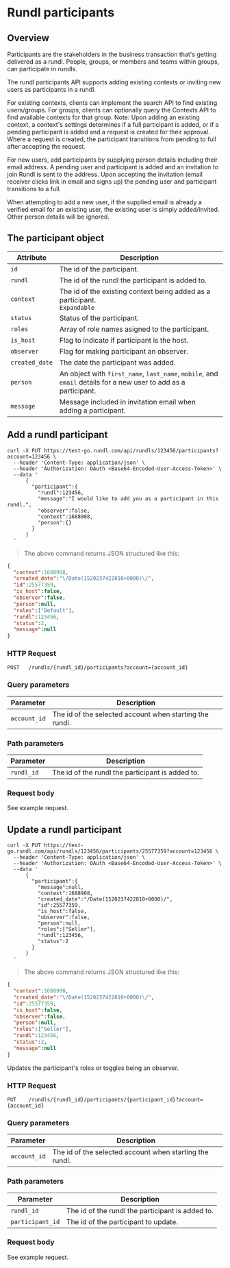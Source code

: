 # Rundl participants

## Overview

Participants are the stakeholders in the business transaction that's getting delivered as a rundl. People, groups, or members and teams within groups, can participate in rundls.

The rundl participants API supports adding existing contexts or inviting new users as participants in a rundl. 

For existing contexts, clients can implement the search API to find existing users/groups. For groups, clients can optionally query the Contexts API to find available contexts for that group. Note: Upon adding an existing context, a context's settings determines if a full participant is added, or if a pending participant is added and a request is created for their approval. Where a request is created, the participant transitions from pending to full after accepting the request.

For new users, add participants by supplying person details including their email address. A pending user and participant is added and an invitation to join Rundl is sent to the address. Upon accepting the invitation (email receiver clicks link in email and signs up) the pending user and participant transitions to a full. 

<aside class="warning">When attempting to add a new user, if the supplied email is already a verified email for an existing user, the existing user is simply added/invited. Other person details will be ignored.</aside>

## The participant object

Attribute | Description
--------- | -----------
`id` | The id of the participant.
`rundl` | The id of the rundl the participant is added to.
`context` | The id of the existing context being added as a participant. <br/>`Expandable`
`status` | Status of the participant. 
`roles` | Array of role names asigned to the participant.
`is_host` | Flag to indicate if participant is the host.
`observer` | Flag for making participant an observer.
`created_date` | The date the participant was added.
`person` | An object with `first_name`, `last_name`, `mobile`, and `email` details for a new user to add as a participant.
`message` | Message included in invitation email when adding a participant.

## Add a rundl participant

```shell
curl -X PUT https://test-go.rundl.com/api/rundls/123456/participants?account=123456 \ 
  --header 'Content-Type: application/json' \
  --header 'Authorization: OAuth <Base64-Encoded-User-Access-Token>' \
  --data '
      {
        "participant":{
          "rundl":123456,
          "message":"I would like to add you as a participant in this rundl.",
          "observer":false,
          "context":1688908,
          "person":{}
        }
      }
  '
```

> The above command returns JSON structured like this:

```json
{
  "context":1688908,
  "created_date":"\/Date(1520237422810+0000)\/",
  "id":25577359,
  "is_host":false,
  "observer":false,
  "person":null,
  "roles":["Default"],
  "rundl":123456,
  "status":2,
  "message":null
}
```

### HTTP Request

`POST	/rundls/{rundl_id}/participants?account={account_id}`

### Query parameters

Parameter | Description
--------- | -----------
`account_id` | The id of the selected account when starting the rundl.

### Path parameters

Parameter | Description
--------- | -----------
`rundl_id` | The id of the rundl the participant is added to.

### Request body

See example request.


## Update a rundl participant

```shell
curl -X PUT https://test-go.rundl.com/api/rundls/123456/participants/25577359?account=123456 \ 
  --header 'Content-Type: application/json' \
  --header 'Authorization: OAuth <Base64-Encoded-User-Access-Token>' \
  --data '
      {
        "participant":{
          "message":null,
          "context":1688908,
          "created_date":"/Date(1520237422810+0000)/",
          "id":25577359,
          "is_host":false,
          "observer":false,
          "person":null,
          "roles":["Seller"],
          "rundl":123456,
          "status":2
        }
      }
  '
```

> The above command returns JSON structured like this:

```json
{
  "context":1688908,
  "created_date":"\/Date(1520237422810+0000)\/",
  "id":25577359,
  "is_host":false,
  "observer":false,
  "person":null,
  "roles":["Seller"],
  "rundl":123456,
  "status":2,
  "message":null
}
```

Updates the participant's roles or toggles being an observer.

### HTTP Request

`PUT	/rundls/{rundl_id}/participants/{participant_id}?account={account_id}`

### Query parameters

Parameter | Description
--------- | -----------
`account_id` | The id of the selected account when starting the rundl.

### Path parameters

Parameter | Description
--------- | -----------
`rundl_id` | The id of the rundl the participant is added to.
`participant_id` | The id of the participant to update.

### Request body

See example request.